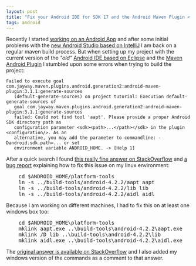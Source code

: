 ```yaml
---
layout: post
title: "Fix your Android IDE for SDK 17 and the Android Maven Plugin < 3.5.4"
tags: android
---
```


Recently I started [working on an Android App][1] and after some initial problems with 
the [new Android Studio based on IntelliJ][2] I am back on a regular maven build process.
But when setting up my project with the current version of the *"old"* [Android IDE based
on Eclipse][3] and the [Maven Android Plugin][4] I stumbled upon some errors when trying
to build the project:

    Failed to execute goal com.jayway.maven.plugins.android.generation2:android-maven-plugin:3.1.1:generate-sources 
       (default-generate-sources) on project tutorial: Execution default-generate-sources of 
       goal com.jayway.maven.plugins.android.generation2:android-maven-plugin:3.1.1:generate-sources 
       failed: Could not find tool 'aapt'. Please provide a proper Android SDK directory path as 
       configuration parameter <sdk><path>...</path></sdk> in the plugin <configuration/>. As an 
       alternative, you may add the parameter to commandline: -Dandroid.sdk.path=... or set 
       environment variable ANDROID_HOME. -> [Help 1]

After a quick search I found [this really fine answer on StackOverflow][0] and [a bug report][5]
explaining how to fix this issue on my linux environment:

<pre class="brush: bash">
    cd $ANDROID_HOME/platform-tools
    ln -s ../build-tools/android-4.2.2/aapt aapt
    ln -s ../build-tools/android-4.2.2/lib lib
    ln -s ../build-tools/android-4.2.2/aidl aidl
</pre>

Because I am working on different machines, I had to fix this on at least one windows box too:

<pre class="brush: bash">
    cd $ANDROID_HOME\platform-tools
    mklink aapt.exe ..\build-tools\android-4.2.2\aapt.exe
    mklink /D lib ..\build-tools\android-4.2.2\lib
    mklink aidl.exe ..\build-tools\android-4.2.2\aidl.exe
</pre>

The [original answer is available on StackOverflow][0] and I also added 
my windows version of the commands as a comment to that answer.


[0]: http://stackoverflow.com/a/16619907/834
[1]: https://github.com/MoriTanosuke/Feedy
[2]: http://developer.android.com/sdk/installing/studio.html
[3]: http://developer.android.com/tools/index.html
[4]: https://code.google.com/p/maven-android-plugin/
[5]: https://code.google.com/p/maven-android-plugin/issues/detail?id=377
